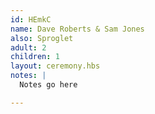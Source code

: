 ```yaml
---
id: HEmkC
name: Dave Roberts & Sam Jones
also: Sproglet
adult: 2
children: 1
layout: ceremony.hbs
notes: |
  Notes go here

---
```

